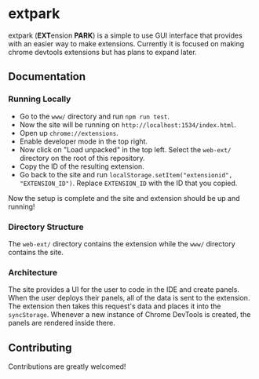 # extpark

extpark (**EXT**ension **PARK**) is a simple to use GUI interface that provides with an easier way to make extensions. Currently it is focused on making chrome devtools extensions but has plans to expand later.

## Documentation

### Running Locally

- Go to the `www/` directory and run `npm run test`.
- Now the site will be running on `http://localhost:1534/index.html`.
- Open up `chrome://extensions`.
- Enable developer mode in the top right.
- Now click on "Load unpacked" in the top left. Select the `web-ext/` directory on the root of this repository.
- Copy the ID of the resulting extension.
- Go back to the site and run `localStorage.setItem("extensionid", "EXTENSION_ID")`. Replace `EXTENSION_ID` with the ID that you copied.

Now the setup is complete and the site and extension should be up and running!

### Directory Structure

The `web-ext/` directory contains the extension while the `www/` directory contains the site.

### Architecture

The site provides a UI for the user to code in the IDE and create panels. When the user deploys their panels, all of the data is sent to the extension. The extension then takes this request's data and places it into the `syncStorage`. Whenever a new instance of Chrome DevTools is created, the panels are rendered inside there.

## Contributing

Contributions are greatly welcomed!
